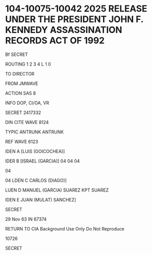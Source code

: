 # 104-10075-10042 2025 RELEASE UNDER THE PRESIDENT JOHN F. KENNEDY ASSASSINATION RECORDS ACT OF 1992

Bf SECRET

ROUTING
1
2
3
4
L
1
0

TO DIRECTOR

FROM JMWAVE

ACTION SAS 8

INFO DOP, CI/OA, VR

SECRET 2417332

DIN CITE WAVE 8124

TYPIC ANTRUNK ANTRUNK

REF WAVE 6123

IDEN A [LUIS (GOICOCHEA)]

IDER B [ISRAEL (GARCIA)]
04
04
04

04

04
LDEN C CARLOS (DIAGO)]

LUEN D MANUEL (GARCIA) SUAREZ KPT SUAREZ

IDEN E JUAN (MULAT) SANCHEZ]

SECRET

29 Nov 63 IN 67374

RETURN TO CIA
Background Use Only
Do Not Reproduce

10726

SECRET
